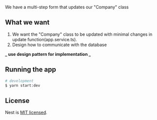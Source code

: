 We have a multi-step form that updates our "Company" class

## What we want

1. We want the "Company" class to be updated with minimal changes in update function(app.service.ts).
2. Design how to communicate with the database

**_ use design pattern for implementation _**

## Running the app

```bash
# development
$ yarn start:dev

```

## License

Nest is [MIT licensed](LICENSE).
